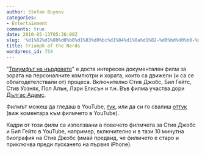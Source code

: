 ```yaml
---
author: Stefan Buynov
categories:
- Entertainment
comments: true
date: 2010-05-13T05:36:00Z
slug: '%d1%82%d1%80%d0%b8%d1%83%d0%bc%d1%84%d1%8a%d1%82-%d0%bd%d0%b0-%d0%bd%d1%8a%d1%80%d0%b4%d0%be%d0%b2%d0%b5%d1%82%d0%b5'
title: Triumph of the Nerds
wordpress_id: 754
---
```


"[Триумфът на нърдовете](http://www.imdb.com/title/tt0115398/)" е доста интересен документален филм за зората на персоналните компютри и хората, които са движели (и са се облагодетелствали от) процеса. Включително Стив Джобс, Бил Гейтс, Стив Уозняк, Пол Алън, Лари Елисън и т.н. Във филма участва дори [Дългас Адамс](http://bg.wikipedia.org/wiki/%D0%94%D1%8A%D0%B3%D0%BB%D0%B0%D1%81_%D0%90%D0%B4%D0%B0%D0%BC%D1%81).

Филмът можеш да гледаш в YouTube, [тук](http://www.youtube.com/watch?v=3jV3JdtaOGc&feature=PlayList&p=4D5CD637F73C24C7&playnext_from=PL&index=0&playnext=1), или да си го свалиш [оттук](http://www.tinyurl.com/5t5ruq) (виж коментара към филмчето в YouTube).

Кадри от този филм са използвани в повечето филмчета за Стив Джобс и Бил Гейтс в YouTube, например, включително и в тази 10 минутна биография на Стив Джобс (имай предвид, че филмчето е старо и приключва преди пускането на първия iPhone).

<object classid="clsid:d27cdb6e-ae6d-11cf-96b8-444553540000" width="640" height="505" codebase="http://download.macromedia.com/pub/shockwave/cabs/flash/swflash.cab#version=6,0,40,0"><param name="allowFullScreen" value="true" /><param name="allowscriptaccess" value="always" /><param name="src" value="http://www.youtube.com/v/0MwD-TZ6r9Y&amp;hl=en_US&amp;fs=1&amp;" /><param name="allowfullscreen" value="true" /><embed type="application/x-shockwave-flash" width="640" height="505" src="http://www.youtube.com/v/0MwD-TZ6r9Y&amp;hl=en_US&amp;fs=1&amp;" allowscriptaccess="always" allowfullscreen="true"></embed></object>

